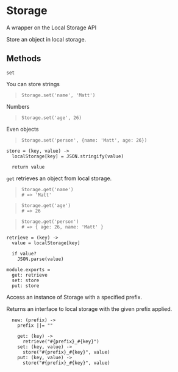 Storage
=======

A wrapper on the Local Storage API 

Store an object in local storage.

Methods
-------

`set`

You can store strings

>     Storage.set('name', 'Matt')

Numbers

>     Storage.set('age', 26)

Even objects

>     Storage.set('person', {name: 'Matt', age: 26})

    store = (key, value) ->
      localStorage[key] = JSON.stringify(value)

      return value

`get` retrieves an object from local storage.

>     Storage.get('name')
>     # => 'Matt'

>     Storage.get('age')
>     # => 26
  
>     Storage.get('person')
>     # => { age: 26, name: 'Matt' }
  
    retrieve = (key) ->
      value = localStorage[key]
  
      if value?
        JSON.parse(value)

    module.exports =
      get: retrieve
      set: store
      put: store

Access an instance of Storage with a specified prefix.

Returns an interface to local storage with the given prefix applied.

      new: (prefix) ->
        prefix ||= ""
  
        get: (key) ->
          retrieve("#{prefix}_#{key}")
        set: (key, value) ->
          store("#{prefix}_#{key}", value)
        put: (key, value) ->
          store("#{prefix}_#{key}", value)

